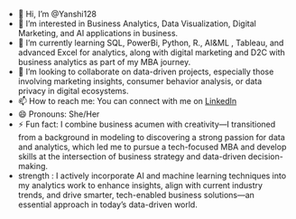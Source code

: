 - 👋 Hi, I’m @Yanshi128  
- 👀 I’m interested in Business Analytics, Data Visualization, Digital Marketing, and AI applications in business.  
- 🌱 I’m currently learning SQL, PowerBi, Python, R., AI&ML , Tableau, and advanced Excel for analytics, along with digital marketing and D2C with business analytics as part of my MBA journey.  
- 💞️ I’m looking to collaborate on data-driven projects, especially those involving marketing insights, consumer behavior analysis, or data privacy in digital ecosystems.  
- 📫 How to reach me: You can connect with me on [LinkedIn](www.linkedin.com/in/yanshi-dubey-b40644211)   
- 😄 Pronouns: She/Her  
- ⚡ Fun fact: I combine business acumen with creativity—I transitioned from a background in modeling to discovering a strong passion for data and analytics, which led me to pursue a tech-focused MBA and develop skills at the intersection of business strategy and data-driven decision-making.
- strength : I actively incorporate AI and machine learning techniques into my analytics work to enhance insights, align with current industry trends, and drive smarter, tech-enabled business solutions—an essential approach in today’s data-driven world.
<!---
Yanshi128/Yanshi128 is a ✨ special ✨ repository because its `README.md` (this file) appears on your GitHub profile.
You can click the Preview link to take a look at your changes.
--->

